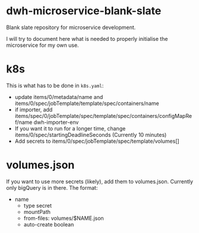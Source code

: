 # dwh-microservice-blank-slate
Blank slate repository for microservice development.

I will try to document here what is needed to properly initialise the microservice for my own use.

# k8s
This is what has to be done in `k8s.yaml`:
- update items/0/metadata/name and items/0/spec/jobTemplate/template/spec/containers/name
- if importer, add items/spec/0/jobTemplate/spec/template/spec/containers/configMapRef/name dwh-importer-env
- If you want it to run for a longer time, change items/0/spec/startingDeadlineSeconds (Currently 10 minutes)
- Add secrets to items/0/spec/jobTemplate/spec/template/volumes[]

# volumes.json
If you want to use more secrets (likely), add them to volumes.json. Currently only bigQuery is in there. The format:
- name
  - type secret
  - mountPath
  - from-files: volumes/$NAME.json
  - auto-create boolean

